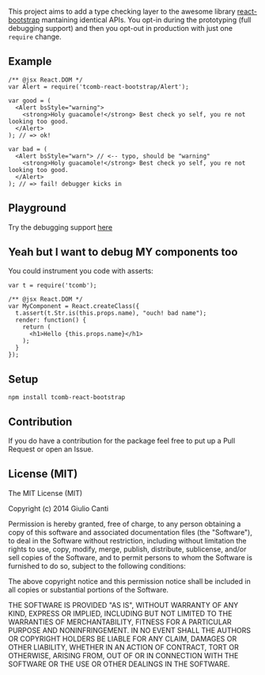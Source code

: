 This project aims to add a type checking layer to the awesome library [react-bootstrap](https://github.com/react-bootstrap/react-bootstrap) mantaining identical APIs. You opt-in during the prototyping (full debugging support) and then 
you opt-out in production with just one `require` change.

## Example

    /** @jsx React.DOM */
    var Alert = require('tcomb-react-bootstrap/Alert');

    var good = (
      <Alert bsStyle="warning">
        <strong>Holy guacamole!</strong> Best check yo self, you re not looking too good.
      </Alert>
    ); // => ok!

    var bad = (
      <Alert bsStyle="warn"> // <-- typo, should be "warning"
        <strong>Holy guacamole!</strong> Best check yo self, you re not looking too good.
      </Alert>
    ); // => fail! debugger kicks in

## Playground

Try the debugging support [here](https://gcanti.github.io/resources/tcomb-react-bootstrap/playground/playground.html)

## Yeah but I want to debug MY components too

You could instrument you code with asserts:

    var t = require('tcomb');

    /** @jsx React.DOM */
    var MyComponent = React.createClass({
      t.assert(t.Str.is(this.props.name), "ouch! bad name");
      render: function() {
        return (
          <h1>Hello {this.props.name}</h1>
        );
      }
    });

## Setup

    npm install tcomb-react-bootstrap

## Contribution

If you do have a contribution for the package feel free to put up a Pull Request or open an Issue.

## License (MIT)

The MIT License (MIT)

Copyright (c) 2014 Giulio Canti

Permission is hereby granted, free of charge, to any person obtaining a copy
of this software and associated documentation files (the "Software"), to deal
in the Software without restriction, including without limitation the rights
to use, copy, modify, merge, publish, distribute, sublicense, and/or sell
copies of the Software, and to permit persons to whom the Software is
furnished to do so, subject to the following conditions:

The above copyright notice and this permission notice shall be included in all
copies or substantial portions of the Software.

THE SOFTWARE IS PROVIDED "AS IS", WITHOUT WARRANTY OF ANY KIND, EXPRESS OR
IMPLIED, INCLUDING BUT NOT LIMITED TO THE WARRANTIES OF MERCHANTABILITY,
FITNESS FOR A PARTICULAR PURPOSE AND NONINFRINGEMENT. IN NO EVENT SHALL THE
AUTHORS OR COPYRIGHT HOLDERS BE LIABLE FOR ANY CLAIM, DAMAGES OR OTHER
LIABILITY, WHETHER IN AN ACTION OF CONTRACT, TORT OR OTHERWISE, ARISING FROM,
OUT OF OR IN CONNECTION WITH THE SOFTWARE OR THE USE OR OTHER DEALINGS IN THE
SOFTWARE.